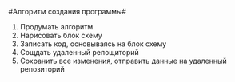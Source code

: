 #Алгоритм создания программы#
1. Продумать алгоритм
2. Нарисовать блок схему
3. Записать код, основываясь на блок схему
4. Сощдать удаленный репощиторий
5. Сохранить все изменения, отправить данные на удаленный репозиторий 


